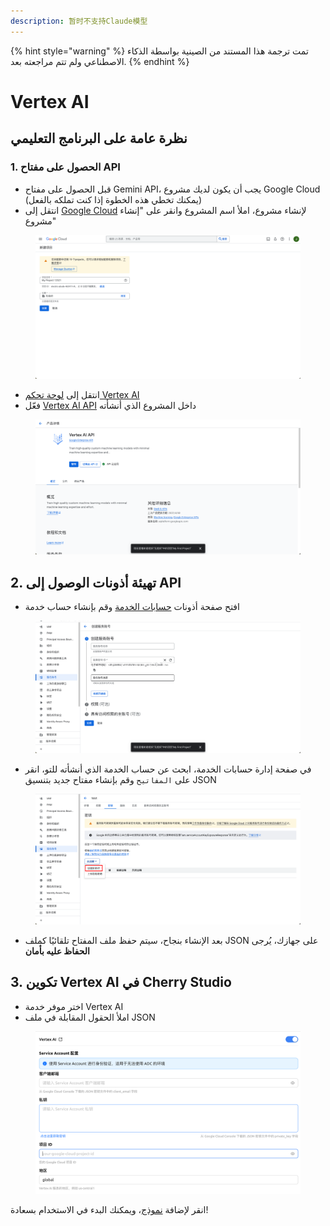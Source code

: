 ```yaml
---
description: 暂时不支持Claude模型
---
```


{% hint style="warning" %}
تمت ترجمة هذا المستند من الصينية بواسطة الذكاء الاصطناعي ولم تتم مراجعته بعد.
{% endhint %}

# Vertex AI

## نظرة عامة على البرنامج التعليمي

### 1. الحصول على مفتاح API

* قبل الحصول على مفتاح Gemini API، يجب أن يكون لديك مشروع Google Cloud (يمكنك تخطي هذه الخطوة إذا كنت تملكه بالفعل)
* انتقل إلى [Google Cloud](https://console.cloud.google.com/projectcreate) لإنشاء مشروع، املأ اسم المشروع وانقر على "إنشاء مشروع"

<figure><img src="../../.gitbook/assets/image (1).png" alt=""><figcaption></figcaption></figure>

* انتقل إلى [لوحة تحكم Vertex AI](https://console.cloud.google.com/vertex-ai)
* فعّل [Vertex AI API](https://console.cloud.google.com/apis/library/aiplatform.googleapis.com?inv=1\&invt=Ab0iBA) داخل المشروع الذي أنشأته

<figure><img src="../../.gitbook/assets/image (78).png" alt=""><figcaption></figcaption></figure>

## 2. تهيئة أذونات الوصول إلى API

* افتح صفحة أذونات [حسابات الخدمة](https://console.cloud.google.com/iam-admin/serviceaccounts) وقم بإنشاء حساب خدمة

<figure><img src="../../.gitbook/assets/image (79).png" alt=""><figcaption></figcaption></figure>

* في صفحة إدارة حسابات الخدمة، ابحث عن حساب الخدمة الذي أنشأته للتو، انقر على `المفاتيح` وقم بإنشاء مفتاح جديد بتنسيق JSON

<figure><img src="../../.gitbook/assets/image (80).png" alt=""><figcaption></figcaption></figure>

* بعد الإنشاء بنجاح، سيتم حفظ ملف المفتاح تلقائيًا كملف JSON على جهازك، يُرجى **الحفاظ عليه بأمان**

## 3. تكوين Vertex AI في Cherry Studio

* اختر موفر خدمة Vertex AI
* املأ الحقول المقابلة في ملف JSON

<figure><img src="../../.gitbook/assets/image (81).png" alt=""><figcaption></figcaption></figure>

انقر لإضافة [نموذج](https://console.cloud.google.com/vertex-ai/model-garden)، ويمكنك البدء في الاستخدام بسعادة!